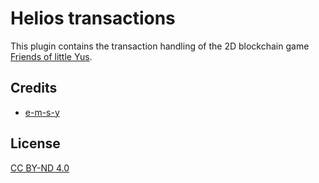 # Helios transactions
This plugin contains the transaction handling of the 2D blockchain game [Friends of little Yus](https://store.steampowered.com/app/1752430).

## Credits

- [e-m-s-y](https://github.com/e-m-s-y)

## License

[CC BY-ND 4.0](LICENSE.md)
